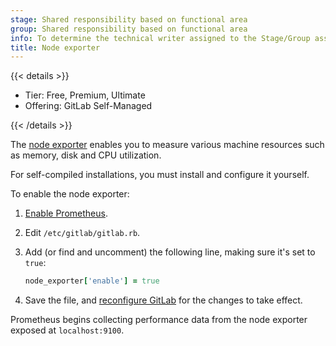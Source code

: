 ```yaml
---
stage: Shared responsibility based on functional area
group: Shared responsibility based on functional area
info: To determine the technical writer assigned to the Stage/Group associated with this page, see https://handbook.gitlab.com/handbook/product/ux/technical-writing/#assignments
title: Node exporter
---
```


{{< details >}}

- Tier: Free, Premium, Ultimate
- Offering: GitLab Self-Managed

{{< /details >}}

The [node exporter](https://github.com/prometheus/node_exporter) enables you to measure
various machine resources such as memory, disk and CPU utilization.

For self-compiled installations, you must install and configure it yourself.

To enable the node exporter:

1. [Enable Prometheus](_index.md#configuring-prometheus).
1. Edit `/etc/gitlab/gitlab.rb`.
1. Add (or find and uncomment) the following line, making sure it's set to `true`:

   ```ruby
   node_exporter['enable'] = true
   ```

1. Save the file, and [reconfigure GitLab](../../restart_gitlab.md#reconfigure-a-linux-package-installation)
   for the changes to take effect.

Prometheus begins collecting performance data from the node exporter
exposed at `localhost:9100`.

